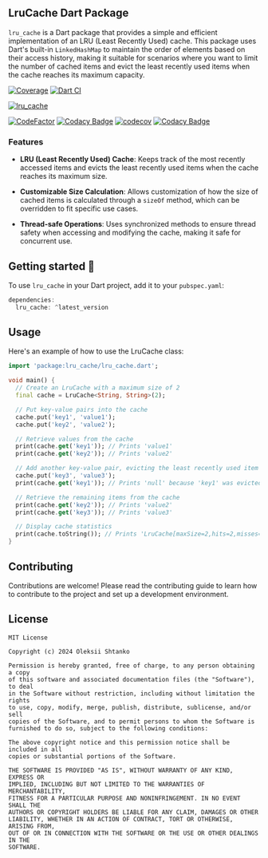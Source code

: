 ## LruCache Dart Package

`lru_cache` is a Dart package that provides a simple and efficient implementation of an LRU (Least Recently Used) cache. This package uses Dart's built-in `LinkedHashMap` to maintain the order of elements based on their access history, making it suitable for scenarios where you want to limit the number of cached items and evict the least recently used items when the cache reaches its maximum capacity.

[![Coverage](https://github.com/ashtanko/lru_cache/actions/workflows/coverage.yml/badge.svg)](https://github.com/ashtanko/lru_cache/actions/workflows/coverage.yml)
[![Dart CI](https://github.com/ashtanko/lru_cache/actions/workflows/build.yml/badge.svg)](https://github.com/ashtanko/lru_cache/actions/workflows/build.yml)

[![lru_cache](https://img.shields.io/pub/v/lru_cache?label=lru_cache)](https://pub.dev/packages/lru_cache)

[![CodeFactor](https://www.codefactor.io/repository/github/ashtanko/lru_cache_dart/badge)](https://www.codefactor.io/repository/github/ashtanko/lru_cache_dart)
[![Codacy Badge](https://app.codacy.com/project/badge/Grade/a03583ebe6b945c1b2c594b5809e908f)](https://app.codacy.com/gh/ashtanko/lru_cache/dashboard?utm_source=gh&utm_medium=referral&utm_content=&utm_campaign=Badge_grade)
[![codecov](https://codecov.io/gh/ashtanko/lru_cache/graph/badge.svg?token=V9O0ALxsV1)](https://codecov.io/gh/ashtanko/lru_cache)
[![Codacy Badge](https://app.codacy.com/project/badge/Coverage/a03583ebe6b945c1b2c594b5809e908f)](https://app.codacy.com/gh/ashtanko/lru_cache/dashboard?utm_source=gh&utm_medium=referral&utm_content=&utm_campaign=Badge_coverage)

### Features

- **LRU (Least Recently Used) Cache**: Keeps track of the most recently accessed items and evicts the least recently used items when the cache reaches its maximum size.

- **Customizable Size Calculation**: Allows customization of how the size of cached items is calculated through a `sizeOf` method, which can be overridden to fit specific use cases.

- **Thread-safe Operations**: Uses synchronized methods to ensure thread safety when accessing and modifying the cache, making it safe for concurrent use.

## Getting started 🎉

To use `lru_cache` in your Dart project, add it to your `pubspec.yaml`:

```dart
dependencies:
  lru_cache: ^latest_version
```

## Usage
Here's an example of how to use the LruCache class:

```dart
import 'package:lru_cache/lru_cache.dart';

void main() {
  // Create an LruCache with a maximum size of 2
  final cache = LruCache<String, String>(2);

  // Put key-value pairs into the cache
  cache.put('key1', 'value1');
  cache.put('key2', 'value2');

  // Retrieve values from the cache
  print(cache.get('key1')); // Prints 'value1'
  print(cache.get('key2')); // Prints 'value2'

  // Add another key-value pair, evicting the least recently used item
  cache.put('key3', 'value3');
  print(cache.get('key1')); // Prints 'null' because 'key1' was evicted

  // Retrieve the remaining items from the cache
  print(cache.get('key2')); // Prints 'value2'
  print(cache.get('key3')); // Prints 'value3'

  // Display cache statistics
  print(cache.toString()); // Prints 'LruCache[maxSize=2,hits=2,misses=1,hitRate=66%]'
}
```

## Contributing

Contributions are welcome! Please read the contributing guide to learn how to contribute to the project and set up a development environment.

## License

```plain
MIT License

Copyright (c) 2024 Oleksii Shtanko

Permission is hereby granted, free of charge, to any person obtaining a copy
of this software and associated documentation files (the "Software"), to deal
in the Software without restriction, including without limitation the rights
to use, copy, modify, merge, publish, distribute, sublicense, and/or sell
copies of the Software, and to permit persons to whom the Software is
furnished to do so, subject to the following conditions:

The above copyright notice and this permission notice shall be included in all
copies or substantial portions of the Software.

THE SOFTWARE IS PROVIDED "AS IS", WITHOUT WARRANTY OF ANY KIND, EXPRESS OR
IMPLIED, INCLUDING BUT NOT LIMITED TO THE WARRANTIES OF MERCHANTABILITY,
FITNESS FOR A PARTICULAR PURPOSE AND NONINFRINGEMENT. IN NO EVENT SHALL THE
AUTHORS OR COPYRIGHT HOLDERS BE LIABLE FOR ANY CLAIM, DAMAGES OR OTHER
LIABILITY, WHETHER IN AN ACTION OF CONTRACT, TORT OR OTHERWISE, ARISING FROM,
OUT OF OR IN CONNECTION WITH THE SOFTWARE OR THE USE OR OTHER DEALINGS IN THE
SOFTWARE.
```
